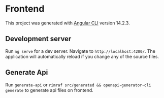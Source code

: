 # Frontend
This project was generated with [Angular CLI](https://github.com/angular/angular-cli) version 14.2.3.

## Development server
Run `ng serve` for a dev server. Navigate to `http://localhost:4200/`. The application will automatically reload if you change any of the source files.

## Generate Api
Run `generate-api` or  `rimraf src/generated && openapi-generator-cli generate` to generate api files on frontend.
